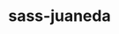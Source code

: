 # sass-juaneda
<!--
Galeria comercial ubicada en Cordoba - Guemes Belgrano 773, de apariencia colonial, colorida y con locales unicos  -->